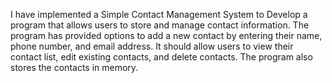  I have implemented a Simple Contact Management System to Develop a program that allows users to store and manage contact information. The program has provided options to add a new contact by entering their name, phone number, and email address. It should allow users to view their contact list, edit existing contacts, and delete contacts. The program also stores the contacts in memory.

